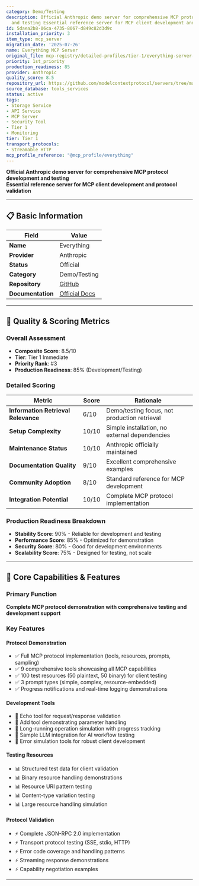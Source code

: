 ```yaml
---
category: Demo/Testing
description: Official Anthropic demo server for comprehensive MCP protocol development
  and testing Essential reference server for MCP client development and protocol validation
id: 5daea2b8-06ca-4735-8067-d849c82d3d9c
installation_priority: 3
item_type: mcp_server
migration_date: '2025-07-26'
name: Everything MCP Server
original_file: mcp-registry/detailed-profiles/tier-1/everything-server-profile.md
priority: 1st_priority
production_readiness: 85
provider: Anthropic
quality_score: 8.5
repository_url: https://github.com/modelcontextprotocol/servers/tree/main/src/everything
source_database: tools_services
status: active
tags:
- Storage Service
- API Service
- MCP Server
- Security Tool
- Tier 1
- Monitoring
tier: Tier 1
transport_protocols:
- Streamable HTTP
mcp_profile_reference: "@mcp_profile/everything"
---
```


**Official Anthropic demo server for comprehensive MCP protocol development and testing**  
**Essential reference server for MCP client development and protocol validation**

---

## 📋 Basic Information

| Field | Value |
|-------|-------|
| **Name** | Everything |
| **Provider** | Anthropic |
| **Status** | Official |
| **Category** | Demo/Testing |
| **Repository** | [GitHub](https://github.com/modelcontextprotocol/servers/tree/main/src/everything) |
| **Documentation** | [Official Docs](https://modelcontextprotocol.io/servers/everything) |

---

## 🎯 Quality & Scoring Metrics

### Overall Assessment
- **Composite Score**: 8.5/10
- **Tier**: Tier 1 Immediate
- **Priority Rank**: #3
- **Production Readiness**: 85% (Development/Testing)

### Detailed Scoring
| Metric | Score | Rationale |
|--------|-------|-----------|
| **Information Retrieval Relevance** | 6/10 | Demo/testing focus, not production retrieval |
| **Setup Complexity** | 10/10 | Simple installation, no external dependencies |
| **Maintenance Status** | 10/10 | Anthropic officially maintained |
| **Documentation Quality** | 9/10 | Excellent comprehensive examples |
| **Community Adoption** | 8/10 | Standard reference for MCP development |
| **Integration Potential** | 10/10 | Complete MCP protocol implementation |

### Production Readiness Breakdown
- **Stability Score**: 90% - Reliable for development and testing
- **Performance Score**: 85% - Optimized for demonstration
- **Security Score**: 80% - Good for development environments
- **Scalability Score**: 75% - Designed for testing, not scale

---

## 🚀 Core Capabilities & Features

### Primary Function
**Complete MCP protocol demonstration with comprehensive testing and development support**

### Key Features

#### Protocol Demonstration
- ✅ Full MCP protocol implementation (tools, resources, prompts, sampling)
- ✅ 9 comprehensive tools showcasing all MCP capabilities
- ✅ 100 test resources (50 plaintext, 50 binary) for client testing
- ✅ 3 prompt types (simple, complex, resource-embedded)
- ✅ Progress notifications and real-time logging demonstrations

#### Development Tools
- 🔧 Echo tool for request/response validation
- 🔧 Add tool demonstrating parameter handling
- 🔧 Long-running operation simulation with progress tracking
- 🔧 Sample LLM integration for AI workflow testing
- 🔧 Error simulation tools for robust client development

#### Testing Resources
- 📊 Structured test data for client validation
- 📊 Binary resource handling demonstrations
- 📊 Resource URI pattern testing
- 📊 Content-type variation testing
- 📊 Large resource handling simulation

#### Protocol Validation
- ⚡ Complete JSON-RPC 2.0 implementation
- ⚡ Transport protocol testing (SSE, stdio, HTTP)
- ⚡ Error code coverage and handling patterns
- ⚡ Streaming response demonstrations
- ⚡ Capability negotiation examples

---